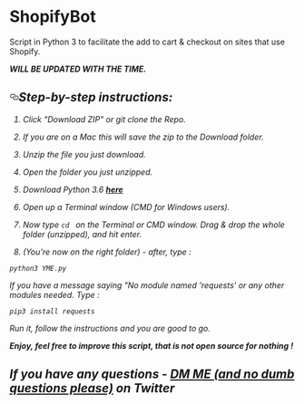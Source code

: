 # ShopifyBot
Script in Python 3 to facilitate the add to cart & checkout on sites that use Shopify.
<p>
<p><strong> <i>WILL BE UPDATED WITH THE TIME. <i></p></strong>

<h2><a id="user-content-step-by-step-instructions" class="anchor" href="#step-by-step-instructions" aria-hidden="true"><svg aria-hidden="true" class="octicon octicon-link" height="16" version="1.1" viewBox="0 0 16 16" width="16"><path fill-rule="evenodd" d="M4 9h1v1H4c-1.5 0-3-1.69-3-3.5S2.55 3 4 3h4c1.45 0 3 1.69 3 3.5 0 1.41-.91 2.72-2 3.25V8.59c.58-.45 1-1.27 1-2.09C10 5.22 8.98 4 8 4H4c-.98 0-2 1.22-2 2.5S3 9 4 9zm9-3h-1v1h1c1 0 2 1.22 2 2.5S13.98 12 13 12H9c-.98 0-2-1.22-2-2.5 0-.83.42-1.64 1-2.09V6.25c-1.09.53-2 1.84-2 3.25C6 11.31 7.55 13 9 13h4c1.45 0 3-1.69 3-3.5S14.5 6 13 6z"></path></svg></a>Step-by-step instructions:</h2>
<ol>
<li>
<p>Click "Download ZIP" or git clone the Repo.</p>
</li>
<li>
<p>If you are on a Mac this will save the zip to the Download folder.</p>
</li>
<li>
<p>Unzip the file you just download.</p>
</li>
<li>
<p>Open the folder you just unzipped.</p>
</li>
<li>
<p>Download Python 3.6 <a href="https://www.python.org/downloads/release/python-360/" target="_blank"><b>here</b></a>
</li>
<li>
<p>Open up a Terminal window (CMD for Windows users).</p>
</li>
<li>
<p>Now type
<code>cd </code> on the Terminal or CMD window. Drag & drop the whole folder (unzipped), and hit enter.</p>
</li>
<li>
(You're now on the right folder) - after, type :</ol>
<pre><code>python3 YME.py
</code></pre>
<p>If you have a message saying "No module named 'requests' or any other modules needed. Type :
<pre><code>pip3 install requests</code></pre></p>
<p>Run it, follow the instructions and you are good to go.</p>
<p><b> Enjoy, feel free to improve this script, that is not open source for nothing !</b></p>
<p>
<h2> If you have any questions - <a href="https://www.twitter.com/alexxbessis">DM ME (and no dumb questions please)</a> on Twitter
